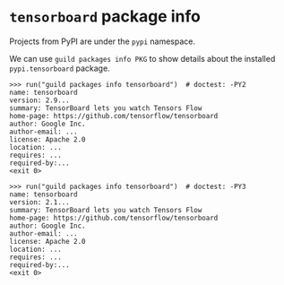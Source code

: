 # `tensorboard` package info

Projects from PyPI are under the `pypi` namespace.

We can use `guild packages info PKG` to show details about the
installed `pypi.tensorboard` package.

    >>> run("guild packages info tensorboard")  # doctest: -PY2
    name: tensorboard
    version: 2.9...
    summary: TensorBoard lets you watch Tensors Flow
    home-page: https://github.com/tensorflow/tensorboard
    author: Google Inc.
    author-email: ...
    license: Apache 2.0
    location: ...
    requires: ...
    required-by:...
    <exit 0>

    >>> run("guild packages info tensorboard")  # doctest: -PY3
    name: tensorboard
    version: 2.1...
    summary: TensorBoard lets you watch Tensors Flow
    home-page: https://github.com/tensorflow/tensorboard
    author: Google Inc.
    author-email: ...
    license: Apache 2.0
    location: ...
    requires: ...
    required-by:...
    <exit 0>
